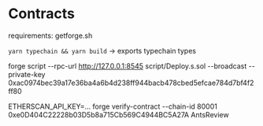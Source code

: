 # Contracts
requirements: getforge.sh

`yarn typechain && yarn build` -> exports typechain types

forge script --rpc-url http://127.0.0.1:8545 script/Deploy.s.sol --broadcast --private-key 0xac0974bec39a17e36ba4a6b4d238ff944bacb478cbed5efcae784d7bf4f2ff80

ETHERSCAN_API_KEY=... forge verify-contract --chain-id 80001 0xe0D404C22228b03D5b8a715Cb569C4944BC5A27A AntsReview
